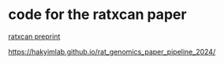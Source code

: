 # code for the ratxcan paper

[ratxcan preprint](https://doi.org/10.1101/2022.06.03.494719)

https://hakyimlab.github.io/rat_genomics_paper_pipeline_2024/
